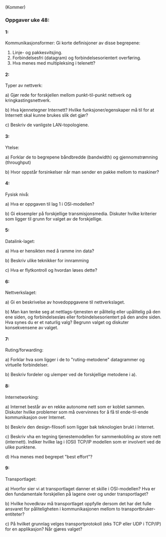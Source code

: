 

(Kommer)




### Oppgaver uke 48:




#### 1:

Kommunikasjonsformer: Gi korte definisjoner av disse begrepene:

1. Linje- og pakkesvitsjing.
2. Forbindelsesfri (datagram) og forbindelsesorientert overføring.
3. Hva menes med multipleksing i telenett? 


#### 2:

Typer av nettverk:

a) Gjør rede for forskjellen mellom punkt-til-punkt nettverk og kringkastingsnettverk.

b) Hva kjennetegner Internett? Hvilke funksjoner/egenskaper må til for at Internett skal kunne brukes slik det gjør?

c) Beskriv de vanligste LAN-topologiene.


#### 3:

Ytelse:

a) Forklar de to begrepene båndbredde (bandwidth) og gjennomstrømning (throughput)

b) Hvor oppstår forsinkelser når man sender en pakke mellom to maskiner?


#### 4:

Fysisk nivå:

a) Hva er oppgaven til lag 1 i OSI-modellen?

b) Gi eksempler på forskjellige transmisjonsmedia. Diskuter hvilke kriterier som ligger til grunn for valget av de forskjellige. 


#### 5:

Datalink-laget:

a) Hva er hensikten med å ramme inn data?

b) Beskriv ulike teknikker for innramming

c) Hva er flytkontroll og hvordan løses dette?


#### 6:

Nettverkslaget:

a) Gi en beskrivelse av hovedoppgavene til nettverkslaget. 

b) Man kan tenke seg at nettlags-tjenesten er pålitelig eller upålitelig på den ene siden, og forbindelsesløs eller forbindelsesorientert på den andre siden. Hva synes du er et naturlig valg? Begrunn valget og diskuter konsekvensene av valget. 


#### 7:

Ruting/forwarding:

a) Forklar hva som ligger i de to "ruting-metodene" datagrammer og virtuelle forbindelser.

b) Beskriv fordeler og ulemper ved de forskjellige  metodene i a).


#### 8:

Internetworking:

a) Internet består av en rekke autonome nett som er koblet sammen. Diskuter hvilke problemer som må overvinnes for å få til ende-til-ende kommunikasjon over Internet.

b) Beskriv den design-filosofi som ligger bak teknologien brukt i Internet.

c) Beskriv vha en tegning tjenestemodellen for sammenkobling av store nett (internett). Indiker hvilke lag i (OSI) TCP/IP modellen som er involvert ved de ulike punktene.

d) Hva menes med begrepet "best effort"?


#### 9:

Transportlaget:

a) Hvorfor sier vi at transportlaget danner et skille i OSI-modellen? Hva er den fundamentale forskjellen på lagene over og under transportlaget?

b) Hvilke hovedkrav må transportlaget oppfylle dersom det har det fulle ansvaret for påliteligheten i kommunikasjonen mellom to transportbruker-entiteter?

c) På hvilket grunnlag velges transportprotokoll (eks TCP eller UDP i TCP/IP) for en applikasjon? Når gjøres valget?
